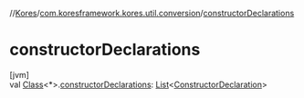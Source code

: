 //[Kores](../../index.md)/[com.koresframework.kores.util.conversion](index.md)/[constructorDeclarations](constructor-declarations.md)

# constructorDeclarations

[jvm]\
val [Class](https://docs.oracle.com/javase/8/docs/api/java/lang/Class.html)<*>.[constructorDeclarations](constructor-declarations.md): [List](https://kotlinlang.org/api/latest/jvm/stdlib/kotlin.collections/-list/index.html)<[ConstructorDeclaration](../com.koresframework.kores.base/-constructor-declaration/index.md)>
